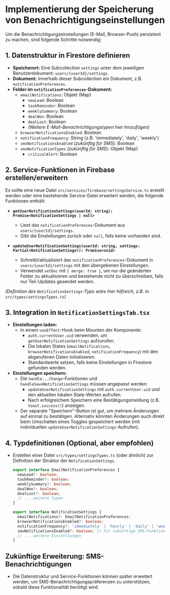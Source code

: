 # Implementierung der Speicherung von Benachrichtigungseinstellungen

Um die Benachrichtigungseinstellungen (E-Mail, Browser-Push) persistent zu machen, sind folgende Schritte notwendig:

## 1. Datenstruktur in Firestore definieren

- **Speicherort:** Eine Subcollection `settings` unter dem jeweiligen Benutzerdokument: `users/{userId}/settings`.
- **Dokument:** Innerhalb dieser Subcollection ein Dokument, z.B. `notificationPreferences`.
- **Felder im `notificationPreferences`-Dokument:**
  - `emailNotifications`: Objekt (Map)
    - `newLead`: Boolean
    - `taskReminder`: Boolean
    - `weeklySummary`: Boolean
    - `dealWon`: Boolean
    - `dealLost`: Boolean
    - *(Weitere E-Mail-Benachrichtigungstypen hier hinzufügen)*
  - `browserNotificationsEnabled`: Boolean
  - `notificationFrequency`: String (z.B. 'immediately', 'daily', 'weekly')
  - `smsNotificationsEnabled` (*zukünftig für SMS*): Boolean
  - `smsNotificationTypes` (*zukünftig für SMS*): Objekt (Map)
    - `criticalAlert`: Boolean

## 2. Service-Funktionen in Firebase erstellen/erweitern

Es sollte eine neue Datei `src/services/firebase/settingsService.ts` erstellt werden oder eine bestehende Service-Datei erweitert werden, die folgende Funktionen enthält:

- **`getUserNotificationSettings(userId: string): Promise<NotificationSettings | null>`**
  - Liest das `notificationPreferences`-Dokument aus `users/{userId}/settings`.
  - Gibt die Einstellungen zurück oder `null`, falls keine vorhanden sind.

- **`updateUserNotificationSettings(userId: string, settings: Partial<NotificationSettings>): Promise<void>`**
  - Schreibt/aktualisiert das `notificationPreferences`-Dokument in `users/{userId}/settings` mit den übergebenen Einstellungen.
  - Verwendet `setDoc` mit `{ merge: true }`, um nur die geänderten Felder zu aktualisieren und bestehende nicht zu überschreiben, falls nur Teil-Updates gesendet werden.

*(Definition des `NotificationSettings`-Typs wäre hier hilfreich, z.B. in `src/types/settingsTypes.ts`)*

## 3. Integration in `NotificationSettingsTab.tsx`

- **Einstellungen laden:**
  - In einem `useEffect`-Hook beim Mounten der Komponente:
    - `auth.currentUser.uid` verwenden, um `getUserNotificationSettings` aufzurufen.
    - Die lokalen States (`emailNotifications`, `browserNotificationsEnabled`, `notificationFrequency`) mit den abgerufenen Daten initialisieren.
    - Standardwerte setzen, falls keine Einstellungen in Firestore gefunden werden.
- **Einstellungen speichern:**
  - Die `handle...Change`-Funktionen und `handleSaveNotificationSettings` müssen angepasst werden:
    - `updateUserNotificationSettings` mit `auth.currentUser.uid` und den aktuellen lokalen State-Werten aufrufen.
    - Nach erfolgreichem Speichern eine Bestätigungsmeldung (z.B. `toast.success()`) anzeigen.
  - Der separate "Speichern"-Button ist gut, um mehrere Änderungen auf einmal zu bestätigen. Alternativ könnten Änderungen auch direkt beim Umschalten eines Toggles gespeichert werden (mit individuellen `updateUserNotificationSettings`-Aufrufen).

## 4. Typdefinitionen (Optional, aber empfohlen)

- Erstellen einer Datei `src/types/settingsTypes.ts` (oder ähnlich) zur Definition der Struktur der `NotificationSettings`.
  ```typescript
  export interface EmailNotificationPreferences {
    newLead?: boolean;
    taskReminder?: boolean;
    weeklySummary?: boolean;
    dealWon?: boolean;
    dealLost?: boolean;
    // ... weitere Typen
  }

  export interface NotificationSettings {
    emailNotifications?: EmailNotificationPreferences;
    browserNotificationsEnabled?: boolean;
    notificationFrequency?: 'immediately' | 'hourly' | 'daily' | 'weekly' | 'never';
    smsNotificationsEnabled?: boolean; // Für zukünftige SMS-Funktion
    // ... weitere Einstellungen
  }
  ```

## Zukünftige Erweiterung: SMS-Benachrichtigungen

- Die Datenstruktur und Service-Funktionen können später erweitert werden, um SMS-Benachrichtigungspräferenzen zu unterstützen, sobald diese Funktionalität benötigt wird. 